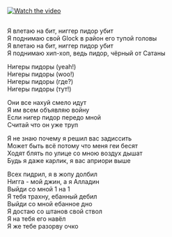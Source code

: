 [![Watch the video](https://i.imgur.com/vKb2F1B.png)](https://www.youtube.com/embed/XLCjHN7Q-9o)
##
Я влетаю на бит, ниггер пидор убит <br /> 
Я поднимаю свой Glock в район его тупой головы <br />
Я влетаю на бит, ниггер пидор убит <br />
Я поднимаю хип-хоп, ведь пидор, чёрный от Сатаны <br />
 

Нигеры пидоры (yeah!)<br />
Нигеры пидоры (woo!)<br />
Нигеры пидоры (где?)<br />
Нигеры пидоры (тут!)<br />
 
 
 
Они все нахуй смело идут<br />
Я им всем объявляю войну<br />
Если нигер пидор передо мной<br />
Считай что он уже труп<br />
 
 
 
Я не знаю почему я решил вас задиссить<br />
Может быть всё потому что меня геи бесят<br />
Ходят блять по улице со мною воздух дышат<br />
Будь я даже карлик, я вас априори выше<br />
 
 
 
Всех пидрил, я в жопу долбил<br />
Нигга - мой джин, а я Алладин<br />
Выйди со мной 1 на 1<br />
Я тебя трахну, ебанный дебил<br />
Выйди со мной ебанное дно<br />
Я достаю со штанов свой ствол<br />
Я на тебя его навёл<br />
Я же тебе разорву очко<br />

